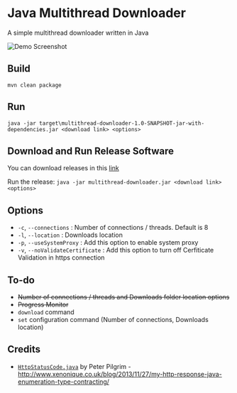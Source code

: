 # Java Multithread Downloader

A simple multithread downloader written in Java

![Demo Screenshot](https://puu.sh/AVdGT.gif)

## Build

`mvn clean package`

## Run

`java -jar target\multithread-downloader-1.0-SNAPSHOT-jar-with-dependencies.jar <download link> <options>`


## Download and Run Release Software
You can download releases in this [link](https://github.com/SakaDream/Java-Multithread-Downloader/releases)

Run the release: `java -jar multithread-downloader.jar <download link> <options>`

## Options

- `-c`, `--connections` : Number of connections / threads. Default is 8
- `-l`, `--location` : Downloads location
- `-p`, `--useSystemProxy` : Add this option to enable system proxy
- `-v`, `--noValidateCertificate` : Add this option to turn off Cerfiticate Validation in https connection

## To-do

- ~~Number of connections / threads and Downloads folder location options~~
- ~~Progress Monitor~~
- `download` command
- `set` configuration command (Number of connections, Downloads location)

## Credits

- [`HttpStatusCode.java`](https://github.com/SakaDream/Java-Multithread-Downloader/blob/master/src/main/java/com/sakadream/downloader/HttpStatusCode.java) by Peter Pilgrim - http://www.xenonique.co.uk/blog/2013/11/27/my-http-response-java-enumeration-type-contracting/